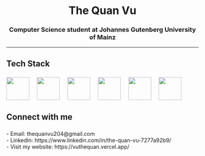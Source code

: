 <h1 align="center">The Quan Vu</h1>
<h3 align="center">Computer Science student at Johannes Gutenberg University of Mainz</h3>

---

<h2 align="left">Tech Stack</h2>

###

<div align="left">
  <img src="https://cdn.jsdelivr.net/gh/devicons/devicon@latest/icons/python/python-original.svg" height="60"/>
  <img width="12" />
  <img src="https://cdn.jsdelivr.net/gh/devicons/devicon@latest/icons/scala/scala-original.svg" height="60"/>
  <img width="12" />
  <img src="https://cdn.jsdelivr.net/gh/devicons/devicon@latest/icons/typescript/typescript-original.svg" height="60"/>
  <img width="12" />
  <img src="https://cdn.jsdelivr.net/gh/devicons/devicon@latest/icons/react/react-original.svg" height="60"/>
  <img width="12" />
  <img src="https://cdn.jsdelivr.net/gh/devicons/devicon@latest/icons/css3/css3-original-wordmark.svg" height="60"/>
  <img width="12" />
  <img src="https://cdn.jsdelivr.net/gh/devicons/devicon@latest/icons/git/git-original.svg" height="60"/>

<h2 align="left">Connect with me</h2>

###

<p align="left">- Email: thequanvu204@gmail.com<br>- LinkedIn: https://www.linkedin.com/in/the-quan-vu-7277a92b9/<br>- Visit my website: https://vuthequan.vercel.app/</p>
